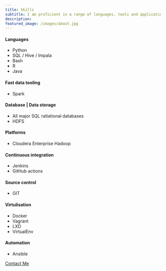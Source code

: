 ```yaml
---
title: Skills
subtitle: I am proficient in a range of languages, tools and applications
description:
featured_image: /images/about.jpg
---
```


#### Languages

- Python
- SQL / Hive / Impala
- Bash
- R
- Java

#### Fast data tooling

- Spark

#### Database | Data storage

- All major SQL ratlational databases
- HDFS

#### Platforms

- Cloudera Enterprise Hadoop

#### Continuous integration

- Jenkins
- GitHub actions

#### Source control

- GIT

#### Virtulisation

- Docker
- Vagrant
- LXD
- VirtualEnv

#### Automation

- Ansible

<a href="/contact" class="button button--large">Contact Me</a>